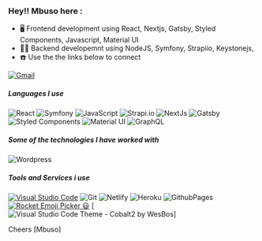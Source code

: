 ### Hey!! Mbuso here :

- 🖥️ Frontend development using React, Nextjs, Gatsby, Styled Components, Javascript, Material UI
- 👨‍💻 Backend developemnt using NodeJS, Symfony, Strapiio, Keystonejs, 
- ☎️ Use the the links below to connect


[![Gmail](https://img.shields.io/badge/-GMAIL-D14836?style=for-the-badge&logo=gmail&logoColor=white)](mailto:collen.nkabinde@gmail.com)



##### Languages I use
![React](https://img.shields.io/badge/-React-000000?style=flat&logo=react)
![Symfony](https://img.shields.io/badge/-Symfony-000000?style=flat&logo=symfony)
![JavaScript](https://img.shields.io/badge/-JavaScript-000000?style=flat&logo=javascript)
![Strapi.io](https://img.shields.io/badge/-Strapi-222222?style=flat&logo=strapi&logoColor=339933)
![NextJs](https://img.shields.io/badge/-NextJs-000000?style=flat&logo=next.js)
![Gatsby](https://img.shields.io/badge/-Gatsby-663399?style=flat&logo=gatsby)
![Styled Components](https://img.shields.io/badge/-StyledComponents-000000?style=flat&logo=styled-components)
![Material UI](https://img.shields.io/badge/-MaterialUI-0081CB?style=flat&logo=material-ui)
![GraphQL](https://img.shields.io/badge/-GraphQL-E10098?style=flat&logo=graphql)


##### Some of the technologies I have worked with
![Wordpress](https://img.shields.io/badge/-Wordpress-222222?style=flat&logo=wordpress&logoColor=0769AD)


##### Tools and Services i use
[![Visual Studio Code](https://img.shields.io/badge/-VSCode-444444?style=flat&logo=visual-studio-code&logoColor=007ACC)](https://github.com/microsoft/vscode)
![Git](https://img.shields.io/badge/-Git-222222?style=flat&logo=git&logoColor=F05032)
![Netlify](https://img.shields.io/badge/-Netlify-222222?style=flat&logo=netlify&logoColor=0769AD)
![Heroku](https://img.shields.io/badge/-Heroku-222222?style=flat&logo=heroku&logoColor=0769AD)
![GithubPages](https://img.shields.io/badge/-GithubPages-222222?style=flat&logo=github&logoColor=0769AD)
[![Rocket Emoji Picker 😃](https://img.shields.io/badge/-EmoijiPicker-222222?style=flat)](http://matthewpalmer.net/rocket/)
[![Visual Studio Code Theme - Cobalt2 by WesBos](https://img.shields.io/badge/-VSCode-444444?style=flat&logo=visual-studio-code&logoColor=007ACC)]


Cheers [Mbuso]